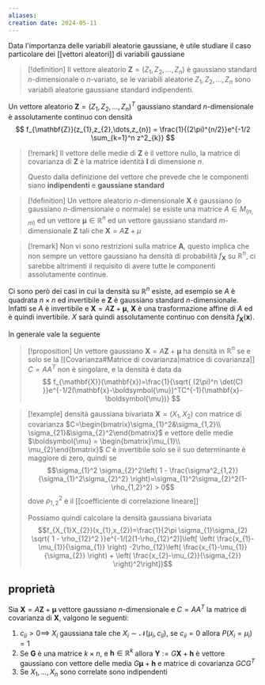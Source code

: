 ```yaml
---
aliases: 
creation date: 2024-05-11
---
```


Data l'importanza delle variabili aleatorie gaussiane, è utile studiare il caso particolare dei [[vettori aleatori]] di variabili gaussiane

>[!definition]
>Il vettore aleatorio $\mathbf{Z}=(Z_{1},Z_{2},\dots,Z_{n})$ è gaussiano standard $n$-dimensionale o $n$-variato, se le variabili aleatorie $Z_{1},Z_{2},\dots,Z_{n}$ sono variabili aleatorie gaussiane standard indipendenti.

Un vettore aleatorio $\mathbf{Z} = (Z_{1},Z_{2},\dots,Z_{n})^T$ gaussiano standard $n$-dimensionale è assolutamente continuo con densità
$$ f_{\mathbf{Z}}(z_{1},z_{2},\dots,z_{n}) = \frac{1}{(2\pi)^{n/2}}e^{-1/2 \sum_{k=1}^n z^2_{k}} $$

>[!remark]
>Il vettore delle medie di $\mathbf{Z}$ è il vettore nullo, la matrice di covarianza di $\mathbf{Z}$ è la matrice identità $\mathbf{I}$ di dimensione $n$.
>
>Questo dalla definizione del vettore che prevede che le componenti siano **indipendenti** e **gaussiane standard**


>[!definition]
>Un vettore aleatorio $n$-dimensionale $\mathbf{X}$ è gaussiano (o gaussiano $n$-dimensionale o normale) se esiste una matrice $A \in M_{(n,m)}$ ed un vettore $\boldsymbol{\mu} \in \mathbb{R}^n$ ed un vettore gaussiano standard $m$-dimensionale $\mathbf{Z}$ tali che $\mathbf{X} = A\mathbf{Z} + \mu$

>[!remark]
>Non vi sono restrizioni sulla matrice $\mathbf{A}$, questo implica che non sempre un vettore gaussiano ha densità di probabilità $f_{\mathbf{X}}$ su $\mathbb{R}^n$, ci sarebbe altrimenti il requisito di avere tutte le componenti  assolutamente continue.


Ci sono però dei casi in cui la densità su $\mathbb{R}^n$ esiste, ad esempio se $A$ è quadrata $n\times n$ ed invertibile e $\mathbf{Z}$ è gaussiano standard $n$-dimensionale.
Infatti se $A$ è invertibile e $\mathbf{X} = A\mathbf{Z} + \boldsymbol{\mu}$, $\mathbf{X}$ è una trasformazione affine di $A$ ed è quindi invertibile. $X$ sarà quindi assolutamente continuo con densità $f_{\mathbf{X}}(\mathbf{x})$.

In generale vale la seguente

>[!proposition]
>Un vettore gaussiano $\mathbf{X} = A\mathbf{Z} + \boldsymbol{\mu}$ ha densità in $\mathbb{R}^n$ se e solo se la [[Covarianza#Matrice di covarianza|matrice di covarianza]] $C= AA^T$ non è singolare, e la densità è data da
>$$ f_{\mathbf{X}}(\mathbf{x})=\frac{1}{\sqrt{ (2\pi)^n \det(C) }}e^{-1/2(\mathbf{x}-\boldsymbol{\mu})^TC^{-1}(\mathbf{x}-\boldsymbol{\mu})} $$


>[!example] densità gaussiana bivariata
>$\mathbf{X}=(X_{1},X_{2})$ con matrice di covarianza $C=\begin{bmatrix}\sigma_{1}^2&\sigma_{1,2}\\ \sigma_{21}&\sigma_{2}^2\end{bmatrix}$ e vettore delle medie $\boldsymbol{\mu} = \begin{bmatrix}\mu_{1}\\ \mu_{2}\end{bmatrix}$
>$C$ è invertibile solo se il suo determinante è maggiore di zero, quindi se 
>$$\sigma_{1}^2 \sigma_{2}^2\left( 1 - \frac{\sigma^2_{1,2}}{\sigma_{1}^2\sigma_{2}^2} \right)=\sigma_{1}^2\sigma_{2}^2(1-\rho_{1,2}^2) > 0$$
>dove $\rho_{1,2}^2$ è il [[coefficiente di correlazione lineare]]
>
>Possiamo quindi calcolare la densità gaussiana bivariata
>$$f_{X_{1}X_{2}}(x_{1},x_{2})=\frac{1}{2\pi \sigma_{1}\sigma_{2} \sqrt{ 1 - \rho_{12}^2 }}e^{-1/[2(1-\rho_{12}^2)]\left[  \left( \frac{x_{1}-\mu_{1}}{\sigma_{1}} \right) -2\rho_{12}\left( \frac{x_{1}-\mu_{1}}{\sigma_{2}} \right) + \left( \frac{x_{2}-\mu_{2}}{\sigma_{2}} \right)^2\right]}$$

## proprietà

Sia $\mathbf{X} = A\mathbf{Z} + \boldsymbol{\mu}$ vettore gaussiano $n$-dimensionale e $C=AA^T$ la matrice di covarianza di $\mathbf{X}$, valgono le seguenti:
1. $c_{ii} > 0 \implies$ $X_{i}$ gaussiana tale che $X_{i} \sim \mathcal{N}(\mu_{i},c_{ii})$, se $c_{ii}=0$ allora $P(X_{i}=\mu_{i})=1$
2. Se $\mathbf{G}$ è una matrice $k \times n$, e $\mathbf{h} \in \mathbb{R}^k$ allora $\mathbf{Y} := G\mathbf{X} + \mathbf{h}$ è vettore gaussiano con vettore delle media $G\boldsymbol{\mu} + \mathbf{h}$ e matrice di covarianza $GCG^T$
3. Se $X_{1},\dots,X_{n}$ sono correlate sono indipendenti